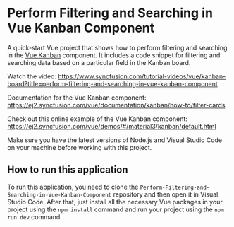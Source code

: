 # Perform Filtering and Searching in Vue Kanban Component

A quick-start Vue project that shows how to perform filtering and searching in the [Vue Kanban]( https://www.syncfusion.com/vue-components/vue-kanban-board?utm_source=github&utm_medium=listing&utm_campaign=vue-kanban-templates-github-samples) component. It includes a code snippet for filtering and searching data based on a particular field in the Kanban board.

Watch the video: https://www.syncfusion.com/tutorial-videos/vue/kanban-board?title=perform-filtering-and-searching-in-vue-kanban-component

Documentation for the Vue Kanban component: https://ej2.syncfusion.com/vue/documentation/kanban/how-to/filter-cards 

Check out this online example of the Vue Kanban component: https://ej2.syncfusion.com/vue/demos/#/material3/kanban/default.html

Make sure you have the latest versions of Node.js and Visual Studio Code on your machine before working with this project.

## How to run this application
To run this application, you need to clone the `Perform-Filtering-and-Searching-in-Vue-Kanban-Component` repository and then open it in Visual Studio Code. After that, just install all the necessary Vue packages in your project using the `npm install` command and run your project using the `npm run dev` command.
